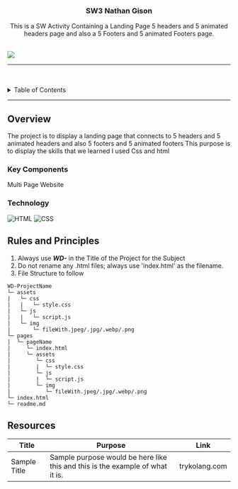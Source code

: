 <a name="readme-top"/>

<br/>

<br />
<div align="center">
  <a href="https://github.com/NathanGison/WD-SEATWORK3-GIson-Reuel-TC04.git">
  <!-- TODO: If you want to add logo or banner you can add it here -->
  </a>
  <h3 align="center">SW3 Nathan Gison</h3>
</div>
<!-- TODO: Make a short description -->
<div align="center">
  This is a SW Activity Containing a Landing Page 5 headers and 5 animated headers page and also a 5 Footers and 5 animated Footers page.
</div>

<br />

<!-- TODO: Change the zyx-0314 into your github username  -->
<!-- TODO: Change the WD-Template-Project into the same name of your folder -->
![](https://visit-counter.vercel.app/counter.png?page=NathanGison/WD-SEATWORK3-GIson-Reuel-TC04)

---

<br />
<br />

<!-- TODO: If you want to add more layers for your readme -->
<details>
  <summary>Table of Contents</summary>
  <ol>
    <li>
      <a href="#overview">Overview</a>
      <ol>
        <li>
          <a href="#key-components">Key Components</a>
        </li>
        <li>
          <a href="#technology">Technology</a>
        </li>
      </ol>
    </li>
    <li>
      <a href="#rules-and-principles">Rules and Principles</a>
    </li>
    <li>
      <a href="#resources">Resources</a>
    </li>
  </ol>
</details>

---

## Overview

<!-- TODO: To be changed -->

The project is to display a landing page that connects to 5 headers and 5 animated headers and also 5 footers and 5 animated footers This purpose is to display the skills that we learned I used Css and html 

### Key Components
<!-- TODO: List of Key Components -->
<!-- The following are just sample -->
Multi Page Website

### Technology
![HTML](https://img.shields.io/badge/HTML-E34F26?style=for-the-badge&logo=html5&logoColor=white)
![CSS](https://img.shields.io/badge/CSS-1572B6?style=for-the-badge&logo=css3&logoColor=white)


## Rules and Principles
1. Always use ***WD-*** in the Title of the Project for the Subject
2. Do not rename any .html files; always use 'index.html' as the filename.
3. File Structure to follow

```
WD-ProjectName
└─ assets
|   └─ css
|   |   └─ style.css
|   └─ js
|   |   └─ script.js
|   └─ img
|       └─ fileWith.jpeg/.jpg/.webp/.png
└─ pages
|  └─ pageName
|     └─ index.html
|     └─ assets
|        └─ css
|        |  └─ style.css
|        └─ js
|        |  └─ script.js
|        └─ img
|           └─ fileWith.jpeg/.jpg/.webp/.png
└─ index.html
└─ readme.md
```

## Resources

<!-- TODO: Add References -->
| Title | Purpose | Link |
|-|-|-|
| Sample Title | Sample purpose would be here like this and this is the example of what it is. | trykolang.com |
